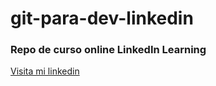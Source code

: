 # git-para-dev-linkedin
### Repo de curso online LinkedIn Learning ###
[Visita mi linkedin](https://www.linkedin.com/in/mauro-palgi-93376b96/)
